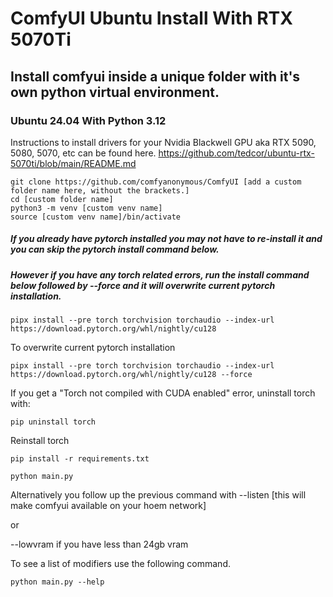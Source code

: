 # ComfyUI Ubuntu Install With RTX 5070Ti
## Install comfyui inside a unique folder with it's own python virtual environment.
### Ubuntu 24.04 With Python 3.12
Instructions to install drivers for your Nvidia Blackwell GPU aka RTX 5090, 5080, 5070, etc can be found here.
https://github.com/tedcor/ubuntu-rtx-5070ti/blob/main/README.md

```
git clone https://github.com/comfyanonymous/ComfyUI [add a custom folder name here, without the brackets.]
cd [custom folder name]
python3 -m venv [custom venv name]
source [custom venv name]/bin/activate
```
##### If you already have pytorch installed you may not have to re-install it and you can skip the pytorch install command below.
##### However if you have any torch related errors, run the install command below followed by --force and it will overwrite current pytorch installation.
```
pipx install --pre torch torchvision torchaudio --index-url https://download.pytorch.org/whl/nightly/cu128
```
To overwrite current pytorch installation
```
pipx install --pre torch torchvision torchaudio --index-url https://download.pytorch.org/whl/nightly/cu128 --force
```

If you get a "Torch not compiled with CUDA enabled" error, uninstall torch with:
```
pip uninstall torch
```
Reinstall torch
```
pip install -r requirements.txt

python main.py
```
Alternatively you follow up the previous command with --listen [this will make comfyui available on your hoem network]

or

--lowvram if you have less than 24gb vram

To see a list of modifiers use the following command.
```
python main.py --help
```
